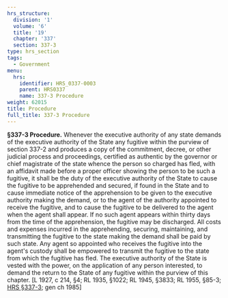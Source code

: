 ```yaml
---
hrs_structure:
  division: '1'
  volume: '6'
  title: '19'
  chapter: '337'
  section: 337-3
type: hrs_section
tags:
  - Government
menu:
  hrs:
    identifier: HRS_0337-0003
    parent: HRS0337
    name: 337-3 Procedure
weight: 62015
title: Procedure
full_title: 337-3 Procedure
---
```

**§337-3 Procedure.** Whenever the executive authority of any state demands of the executive authority of the State any fugitive within the purview of section 337-2 and produces a copy of the commitment, decree, or other judicial process and proceedings, certified as authentic by the governor or chief magistrate of the state whence the person so charged has fled, with an affidavit made before a proper officer showing the person to be such a fugitive, it shall be the duty of the executive authority of the State to cause the fugitive to be apprehended and secured, if found in the State and to cause immediate notice of the apprehension to be given to the executive authority making the demand, or to the agent of the authority appointed to receive the fugitive, and to cause the fugitive to be delivered to the agent when the agent shall appear. If no such agent appears within thirty days from the time of the apprehension, the fugitive may be discharged. All costs and expenses incurred in the apprehending, securing, maintaining, and transmitting the fugitive to the state making the demand shall be paid by such state. Any agent so appointed who receives the fugitive into the agent's custody shall be empowered to transmit the fugitive to the state from which the fugitive has fled. The executive authority of the State is vested with the power, on the application of any person interested, to demand the return to the State of any fugitive within the purview of this chapter. [L 1927, c 214, §4; RL 1935, §1022; RL 1945, §3833; RL 1955, §85-3; [HRS §337-3](/title-19/chapter-337/section-337-3/); gen ch 1985]